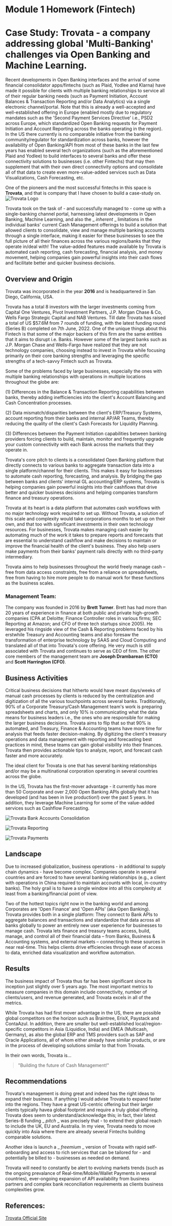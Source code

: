 ﻿# Module 1 Homework (Fintech)


# Case Study: Trovata - a company addressing global 'Multi-Banking' challenges via Open Banking and Machine Learning.
Recent developments in Open Banking interfaces and the arrival of some financial consolidator apps/fintechs (such as Plaid, Yodlee and Klarna) have made it possible for clients with multiple banking relationships to service all of their regular banking needs (such as Payment Initiation, Account Balances & Transaction Reporting and/or Data Analytics) via a single electronic channel/portal. Note that this is already a well-accepted and well-established offering in Europe (enabled mostly due to regulatory mandates such as the 'Second Payment Services Directive' i.e., PSD2 across Europe, which standardized Open Banking requests for Payment Initiation and Account Reporting across the banks operating in the region). In the US there currently is no comparable initiative from the banking community/regulator for standardization across banks, however the availability of Open Banking/API from most of these banks in the last few years has enabled several tech organizations (such as the aforementioned Plaid and Yodlee) to build interfaces to several banks and offer these connectivity solutions to businesses (i.e. other Fintechs) that may then supplement that with their own direct connectivity options and consolidate all of that data to create even more-value-added services such as Data Visualizations, Cash Forecasting, etc.

One of the pioneers and the most successful fintechs in this space is **Trovata**, and that is company that I have chosen to build a case-study on. 
![Trovata Logo](./Resources/trovata_logo.jpg)

Trovata took on the task of - and successfully managed to - come up with a single-banking channel portal, harnessing latest developments in Open Banking, Machine Learning, and also the _ _inherent_ _ limitations in the individual banks' current Cash Management offerings to build a solution that allowed clients to consolidate, view and manage multiple banking accounts through a single interface,  making it easier for these businesses to see the full picture of all their finances across the various regions/banks that they operate in/deal with!  The value-added features made available by Trovata is automated cash reporting, cash forecasting, financial analysis, and money movement, helping companies gain powerful insights into their cash flows and facilitate better and quicker business decisions.


## Overview and Origin
Trovata was incorporated in the year **2016** and is headquartered in San Diego, California, USA.

Trovata has a total 8 investors with the larger investments coming from Capital One Ventures, Pivot Investment Partners, J.P. Morgan Chase & Co, Wells Fargo Strategic Capital and NAB Ventures. Till date Trovata has raised a total of US $57.6M from 7 rounds of funding, with the latest funding round (Series B) completed on 7th June, 2022. One of the unique things about this Fintech is that some of the major backers of this firm are the same entities that it aims to disrupt i.e. Banks. However some of the largest banks such as J.P. Morgan Chase and Wells-Fargo have realized that they are not technology companies, choosing instead to invest in Trovata while focusing primarily on their core banking strengths and leveraging the specific strengths of a tech-savvy Fintech such as Trovata. 

Some of the problems faced by large businesses, especially the ones with multiple banking relationships with operations in multiple locations throughout the globe are: 

  (1) Differences in the Balance & Transaction Reporting capabilities between banks, thereby adding inefficiencies into the client's Account Balancing and Cash Concentration processes.

  (2) Data mismatch/disparities between the client's ERP/Treasury Systems, account reporting from their banks and internal AP/AR Teams, thereby reducing the quality of the client's Cash Forecasts for Liquidity Planning.

  (3) Differences between the Payment Initiation capabilities between banking providers forcing clients to build, maintain, monitor and frequently upgrade your custom connectivity with each Bank across the markets that they operate in.

Trovata's core pitch to clients is a consolidated Open Banking platform that directly connects to various banks to aggregate transaction data into a single platform/channel for their clients. This makes it easy for businesses to automate cash reporting, forecasting, and analysis. By bridging the gap between banks and clients' internal GL accounting/ERP systems, Trovata is helping companies gain powerful insights into their cashflows that drive better and quicker business decisions and helping companies transform finance and treasury operations.

Trovata at its heart is a data platform that automates cash workflows with no major technology work required to set up. Without Trovata, a solution of this scale and complexity would take corporations months to set up on their own, and that too with significant investments in their own technology resources. For businesses, Trovata makes managing cash easier by automating much of the work it takes to prepare reports and forecasts that are essential to understand cashflow and make decisions to maintain or improve the financial health of the client's business. They also help users make payments from their banks’ payment rails directly with no third-party intermediary.

Trovata aims to help businesses throughout the world freely manage cash – free from data access constraints, free from a reliance on spreadsheets, free from having to hire more people to do manual work for these functions as the business scales.


### Management Team: 
The company was founded in 2016 by **Brett Turner**. Brett has had more than 20 years of experience in finance at both public and private high-growth companies (CPA at Deloitte; Finance Controller roles in various firms; SEC Reporting at Amazon; and CFO of three tech startups since 2005). He leveraged his ringside view of the Cash & Reporting problems faced by his erstwhile Treasury and Accounting teams and also foresaw the transformation of enterprise technology by SAAS and Cloud Computing and translated all of that into Trovata's core offering. He very much is still associated with Trovata and continues to serve as CEO of firm. The other core members of the management team are **Joseph Drambarean (CTO)** and **Scott Harrington (CFO)**.


## Business Activities
Critical business decisions that hitherto would have meant days/weeks of manual cash processes by clients is reduced by the centralization and digitization of all the various touchpoints across several banks. Traditionally, 90% of a Corporate Treasury/Cash Management team's work is preparing spreadsheets and charts, and only 10% is communicating what the data means for business leaders i.e., the ones who are responsible for making the larger business decisions. Trovata aims to flip that so that 90% is automated, and Treasury, Finance & Accounting teams have more time for analysis that feeds faster decision-making. By digitizing the client's treasury operations and data management with reporting and forecasting best practices in mind, these teams can gain global visibility into their finances. Trovata then provides actionable tips to analyze, report, and forecast cash faster and more accurately.

The ideal client for Trovata is one that has several banking relationships and/or may be a multinational corporation operating in several countries across the globe.

In the US, Trovata has the first-mover advantage - it currently has more than 50 Corporate and over 2,000 Open Banking APIs globally that it has developed (and has been in live production!) over the past 5 years. In addition, they leverage Machine Learning for some of the value-added services such as Cashflow Forecasting.

![Trovata Bank Accounts Consolidation](./Resources/trovata_acctsummary.jpg)

![Trovata Reporting](./Resources/trovata_reporting.jpg)

![Trovata Payments](./Resources/trovata_payments.jpg)


## Landscape
Due to increased globalization, business operations - in additional to supply chain dynamics - have become complex. Companies operate in several countries and are forced to have several banking relationships (e.g., a client with operations in China required to maintain accounts with local, in-country banks). The holy grail is to have a single window into all this complexity at least from a banking/financial point of view.

Two of the hottest topics right now in the banking world and among Corporates are 'Open Finance' and 'Open APIs' (aka Open Banking). Trovata provides both in a single platform: They connect to Bank APIs to aggregate balances and transactions and standardize that data across all banks globally to power an entirely new user experience for businesses to manage cash. Trovata lets finance and treasury teams access, build, manage, and control all of their financial data – from Banks, Business & Accounting systems, and external markets – connecting to these sources in near real-time. This helps clients drive efficiencies through ease of access to data, enriched data visualization and workflow automation.


## Results
The business impact of Trovata thus far has been significant since its inception just slightly over 5 years ago. The most important metrics to measure companies in this domain include connectivity, number of clients/users, and revenue generated, and Trovata excels in all of the metrics.

While Trovata has had first mover advantage in the US, there are possible global competitors on the horizon such as Braintree, ErisX, Paystack and ContaAzul. In addition, there are smaller but well-established local/region-specific competitors in Asia (Liquidice, India) and EMEA (Multicash, Germany), as also the global ERP and TMS providers such as SAP and Oracle Applications, all of whom either already have similar products, or are in the process of developing solutions similar to that from Trovata.

In their own words, Trovata is... 
> "Building the future of Cash Management!"


## Recommendations
Trovata's management is doing great and indeed has the right ideas to expand their business. If anything I would advise Trovata to expand faster into the regions. They have a great US-centric offering but their larger clients typically havea global footprint and require a truly global offering. Trovata does seem to understand/acknowledge this; in fact, their latest Series-B funding _ _pitch_ _ was precisely that - to extend their global reach to include the UK, EU and Australia. In my view, Trovata needs to move quickly into Asia where there are already several Fintechs building comparable solutions.

Another idea is launch a _ _freemium_ _ version of Trovata with rapid self-onboarding and access to rich services that can be tailored for - and potentially be billed to - businesses as needed on demand.

Trovata will need to constantly be alert to evolving markets trends (such as the ongoing prevalance of Real-time/Mobile/Wallet Payments in several countries), ever-ongoing expansion of API availability from business partners and complex bank reconciliation requirements as clients business complexities grow.


## References:
[Trovata Official Site](https://trovata.io/)
